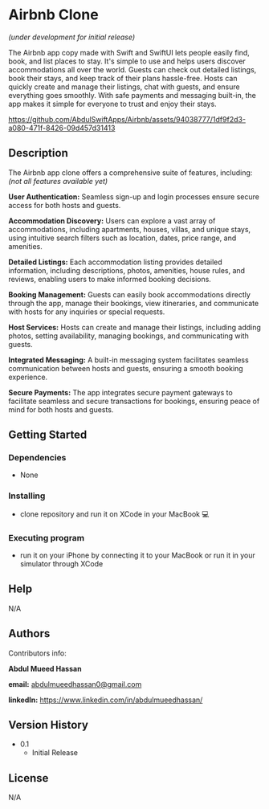 # Airbnb Clone
*(under development for initial release)*

The Airbnb app copy made with Swift and SwiftUI lets people easily find, book, and list places to stay. It's simple to use and helps users discover accommodations all over the world. Guests can check out detailed listings, book their stays, and keep track of their plans hassle-free. Hosts can quickly create and manage their listings, chat with guests, and ensure everything goes smoothly. With safe payments and messaging built-in, the app makes it simple for everyone to trust and enjoy their stays.

https://github.com/AbdulSwiftApps/Airbnb/assets/94038777/1df9f2d3-a080-471f-8426-09d457d31413

## Description

The Airbnb app clone offers a comprehensive suite of features, including: *(not all features available yet)*

**User Authentication:** Seamless sign-up and login processes ensure secure access for both hosts and guests.

**Accommodation Discovery:** Users can explore a vast array of accommodations, including apartments, houses, villas, and unique stays, using intuitive search filters such as location, dates, price range, and amenities.

**Detailed Listings:** Each accommodation listing provides detailed information, including descriptions, photos, amenities, house rules, and reviews, enabling users to make informed booking decisions.

**Booking Management:** Guests can easily book accommodations directly through the app, manage their bookings, view itineraries, and communicate with hosts for any inquiries or special requests.

**Host Services:** Hosts can create and manage their listings, including adding photos, setting availability, managing bookings, and communicating with guests.

**Integrated Messaging:** A built-in messaging system facilitates seamless communication between hosts and guests, ensuring a smooth booking experience.

**Secure Payments:** The app integrates secure payment gateways to facilitate seamless and secure transactions for bookings, ensuring peace of mind for both hosts and guests.


## Getting Started

### Dependencies

* None

### Installing

* clone repository and run it on XCode in your MacBook 💻

### Executing program

* run it on your iPhone by connecting it to your MacBook or run it in your simulator through XCode

## Help

N/A

## Authors

Contributors info:

**Abdul Mueed Hassan**

**email:** abdulmueedhassan0@gmail.com

**linkedIn:** https://www.linkedin.com/in/abdulmueedhassan/

## Version History
* 0.1
    * Initial Release

## License

N/A
